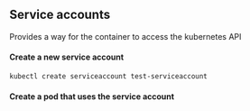 ## Service accounts


Provides a way for the container to access the kubernetes API

#### Create a new service account
```shell script
kubectl create serviceaccount test-serviceaccount
```

#### Create a pod that uses the service account

